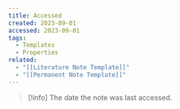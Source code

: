 ```yaml
---
title: Accessed
created: 2023-09-01
accessed: 2023-09-01
tags:
  - Templates
  - Properties
related:
  - "[[Literature Note Template]]"
  - "[[Permanent Note Template]]"
---
```

>[!info]
>The date the note was last accessed.